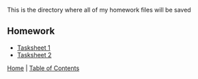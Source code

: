 This is the directory where all of my homework files will be saved

## Homework

* [Tasksheet 1](Tasksheet1.pdf)
* [Tasksheet 2](Tasksheet2.pdf)




[Home](../README.md) |
[Table of Contents](../TableOfContents.md) 
